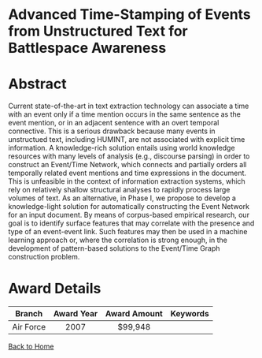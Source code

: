 
Advanced Time-Stamping of Events from Unstructured Text for Battlespace Awareness
=================================================================================

# Abstract


Current state-of-the-art in text extraction technology can associate a time with an event only if a time mention occurs in the same sentence as the event mention, or in an adjacent sentence with an overt temporal connective. This is a serious drawback because many events in unstructued text, including HUMINT, are not associated with explicit time information. A knowledge-rich solution entails using world knowledge resources with many levels of analysis (e.g., discourse parsing) in order to construct an Event/Time Network, which connects and partially orders all temporally related event mentions and time expressions in the document. This is unfeasible in the context of information extraction systems, which rely on relatively shallow structural analyses to rapidly process large volumes of text. As an alternative, in Phase I, we propose to develop a knowledge-light solution for automatically constructing the Event Network for an input document. By means of corpus-based empirical research, our goal is to identify surface features that may correlate with the presence and type of an event-event link. Such features may then be used in a machine learning approach or, where the correlation is strong enough, in the development of pattern-based solutions to the Event/Time Graph construction problem.  

# Award Details

|Branch|Award Year|Award Amount|Keywords|
| :---: | :---: | :---: | :---: |
|Air Force|2007|$99,948||
  
  


[Back to Home](https://github.com/chrischow/dod_sbir_awards/Reports/DJ/#1304)